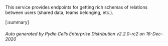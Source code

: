 






This service provides endpoints for getting rich schemas of relations between users (shared data, teams belonging, etc.).

[:summary]

###### Auto generated by Pydio Cells Enterprise Distribution v2.2.0-rc2 on 16-Dec-2020
